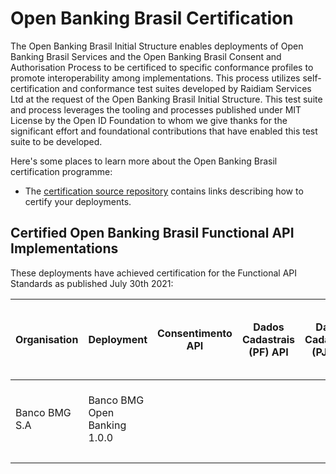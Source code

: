 # Open Banking Brasil Certification

The Open Banking Brasil Initial Structure enables deployments of Open Banking Brasil Services and the Open Banking Brasil Consent and Authorisation Process to be certificed to specific conformance profiles to promote interoperability among implementations. This process utilizes self-certification and conformance test suites developed by Raidiam Services Ltd at the request of the Open Banking Brasil Initial Structure. This test suite and process leverages the tooling and processes published under MIT License by the Open ID Foundation to whom we give thanks for the significant effort and foundational contributions that have enabled this test suite to be developed.

Here's some places to learn more about the Open Banking Brasil certification programme:

* The [certification source repository](https://gitlab.com/obb1/certification) contains links describing how to certify your deployments.

## Certified Open Banking Brasil Functional API Implementations

These deployments have achieved certification for the Functional API Standards as published July 30th 2021:

| Organisation  | Deployment                   | Consentimento API | Dados Cadastrais (PF) API | Dados Cadastrais (PJ) API | Resources API                                                                                                                                                                                                                                                   | Contas API | Cartão de Crédito API | Operações de Crédito - Empréstimos API | Operações de Crédito - Financiamentos API | Operações de Crédito - Adiantamento a Depositantes API | Operações de Crédito - Direitos Creditórios Descontados API |
|---------------|------------------------------|-------------------|---------------------------|---------------------------|-----------------------------------------------------------------------------------------------------------------------------------------------------------------------------------------------------------------------------------------------------------------|------------|-----------------------|----------------------------------------|-------------------------------------------|--------------------------------------------------------|-------------------------------------------------------------|
| Banco BMG S.A | Banco BMG Open Banking 1.0.0 |                   |                           |                           | [05 Aug 2021] (./submissions/function/accounts/1.0.0/Banco_BMG_S.A-Banco_BMG_Open_Banking-API-RESOURCES-02-Aug-2021.zip)   [[View]] (https://web.conformance.directory.openbankingbrasil.org.br/plan-detail.html?public=true&plan=tPRnt3L4Mo417)   PASS |            |                       |                                        |                                           |                                                        |                                                             |
|               |                              |                   |                           |                           |                                                                                                                                                                                                                                                                 |            |                       |                                        |                                           |                                                        |                                                             |